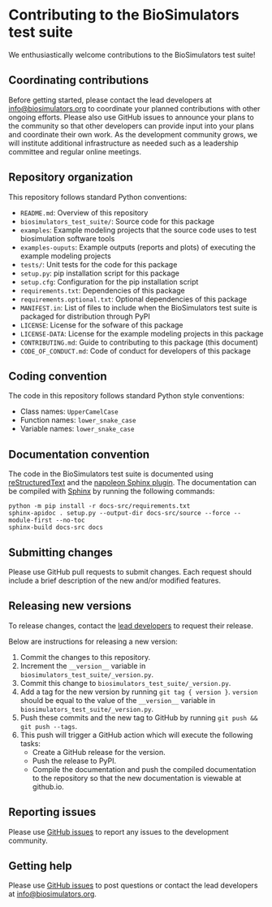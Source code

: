 # Contributing to the BioSimulators test suite

We enthusiastically welcome contributions to the BioSimulators test suite!

## Coordinating contributions

Before getting started, please contact the lead developers at [info@biosimulators.org](mailto:info@biosimulators.org) to coordinate your planned contributions with other ongoing efforts. Please also use GitHub issues to announce your plans to the community so that other developers can provide input into your plans and coordinate their own work. As the development community grows, we will institute additional infrastructure as needed such as a leadership committee and regular online meetings.

## Repository organization

This repository follows standard Python conventions:

* `README.md`: Overview of this repository
* `biosimulators_test_suite/`: Source code for this package
* `examples`: Example modeling projects that the source code uses to test biosimulation software tools
* `examples-ouputs`: Example outputs (reports and plots) of executing the example modeling projects
* `tests/`: Unit tests for the code for this package
* `setup.py`: pip installation script for this package
* `setup.cfg`: Configuration for the pip installation script
* `requirements.txt`: Dependencies of this package
* `requirements.optional.txt`: Optional dependencies of this package
* `MANIFEST.in`: List of files to include when the BioSimulators test suite is packaged for distribution through PyPI
* `LICENSE`: License for the sofware of this package
* `LICENSE-DATA`: License for the example modeling projects in this package
* `CONTRIBUTING.md`: Guide to contributing to this package (this document)
* `CODE_OF_CONDUCT.md`: Code of conduct for developers of this package

## Coding convention

The code in this repository follows standard Python style conventions:

* Class names: `UpperCamelCase`
* Function names: `lower_snake_case`
* Variable names: `lower_snake_case`

## Documentation convention

The code in the BioSimulators test suite is documented using [reStructuredText](https://www.sphinx-doc.org/en/master/usage/restructuredtext/index.html) and the [napoleon Sphinx plugin](https://www.sphinx-doc.org/en/master/usage/extensions/napoleon.html). The documentation can be compiled with [Sphinx](https://www.sphinx-doc.org/) by running the following commands:

```
python -m pip install -r docs-src/requirements.txt
sphinx-apidoc . setup.py --output-dir docs-src/source --force --module-first --no-toc
sphinx-build docs-src docs
```

## Submitting changes

Please use GitHub pull requests to submit changes. Each request should include a brief description of the new and/or modified features.

## Releasing new versions

To release changes, contact the [lead developers](mailto:info@biosimulators.org) to request their release.

Below are instructions for releasing a new version:

1. Commit the changes to this repository.
2. Increment the `__version__` variable in `biosimulators_test_suite/_version.py`.
3. Commit this change to `biosimulators_test_suite/_version.py`.
4. Add a tag for the new version by running `git tag { version }`. `version` should be equal to the value of the
   `__version__` variable in `biosimulators_test_suite/_version.py`.
5. Push these commits and the new tag to GitHub by running `git push && git push --tags`.
6. This push will trigger a GitHub action which will execute the following tasks:
   * Create a GitHub release for the version.
   * Push the release to PyPI.
   * Compile the documentation and push the compiled documentation to the repository so that the new documentation is viewable at github.io.

## Reporting issues

Please use [GitHub issues](https://github.com/biosimulators/Biosimulators_test_suite/issues) to report any issues to the development community.

## Getting help

Please use [GitHub issues](https://github.com/biosimulators/Biosimulators_test_suite/issues) to post questions or contact the lead developers at [info@biosimulators.org](mailto:info@biosimulators.org).
